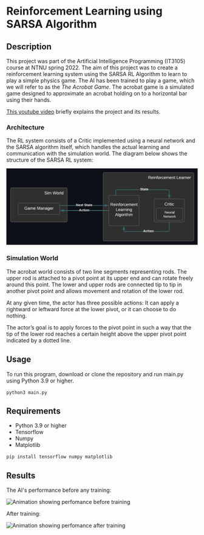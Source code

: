 # Reinforcement Learning using SARSA Algorithm

## Description

This project was part of the Artificial Intelligence Programming (IT3105) course at NTNU spring 2022. The aim of this project was to create a reinforcement learning system using the SARSA RL Algorithm to learn to play a simple physics game. The AI has been trained to play a game, which we will refer to as the *The Acrobat Game*. The acrobat game is a simulated game designed to approximate an acrobat holding on to a horizontal bar using their hands.

[This youtube video](https://youtu.be/fcoKjOAXDZ0) briefly explains the project and its results.

### Architecture

The RL system consists of a Critic implemented using a neural network and the SARSA algorithm itself, which handles the actual learning and communication with the simulation world. The diagram below shows the structure of the SARSA RL system:

![ Diagram describing the MCTS RL system ](./images/architecture.png)

### Simulation World 
The acrobat world consists of two line segments representing rods. The upper rod is attached to a pivot point at its upper end and can rotate freely around this point. The lower and upper rods are connected tip to tip in another pivot point and allows movement and rotation of the lower rod.

At any given time, the actor has three possible actions: It can apply a rightward or leftward force at the lower pivot, or it can choose to do nothing.

The actor’s goal is to apply forces to the pivot point in such a way that the tip of the lower rod reaches a certain height above the upper pivot point indicated by a dotted line.

## Usage

To run this program, download or clone the repository and run main.py using Python 3.9 or higher.

```
python3 main.py
```

## Requirements

* Python 3.9 or higher
* Tensorflow
* Numpy
* Matplotlib

```
pip install tensorflow numpy matplotlib
```

## Results

The AI's performance before any training:

![Animation showing perfomance before training](https://i.imgur.com/9vloaDx.gif)

After training:

![Animation showing perfomance after training](https://i.imgur.com/mjYm9I9.gif)
